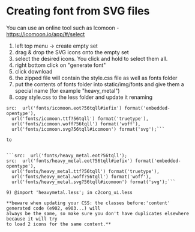 # Creating font from SVG files

You can use an online tool such as Icomoon - https://icomoon.io/app/#/select

1) left top menu -> create empty set
2) drag & drop the SVG icons onto the empty set
3) select the desired icons. You click and hold to select them all.
4) right bottom click on "generate font" 
5) click download
6) the zipped file will contain the style.css file as well as fonts folder
7) put the contents of fonts folder into static/img/fonts and give them a special name (for example "heavy_metal")
8) copy style.css to the less folder and update it renaming 

  ```src:  url('fonts/icomoon.eot?56tqll');
  src:  url('fonts/icomoon.eot?56tqll#iefix') format('embedded-opentype'),
    url('fonts/icomoon.ttf?56tqll') format('truetype'),
    url('fonts/icomoon.woff?56tqll') format('woff'),
    url('fonts/icomoon.svg?56tqll#icomoon') format('svg');```

to


  ```src:  url('fonts/heavy_metal.eot?56tqll');
  src:  url('fonts/heavy_metal.eot?56tqll#iefix') format('embedded-opentype'),
    url('fonts/heavy_metal.ttf?56tqll') format('truetype'),
    url('fonts/heavy_metal.woff?56tqll') format('woff'),
    url('fonts/heavy_metal.svg?56tqll#icomoon') format('svg');```

9) @import 'heavymetal.less'; in c2corg_ui.less

**beware when updating your CSS: the classes before:'content' generated code (e902, e903...) will
always be the same, so make sure you don't have duplicates elsewhere because it will try
to load 2 icons for the same content.**
